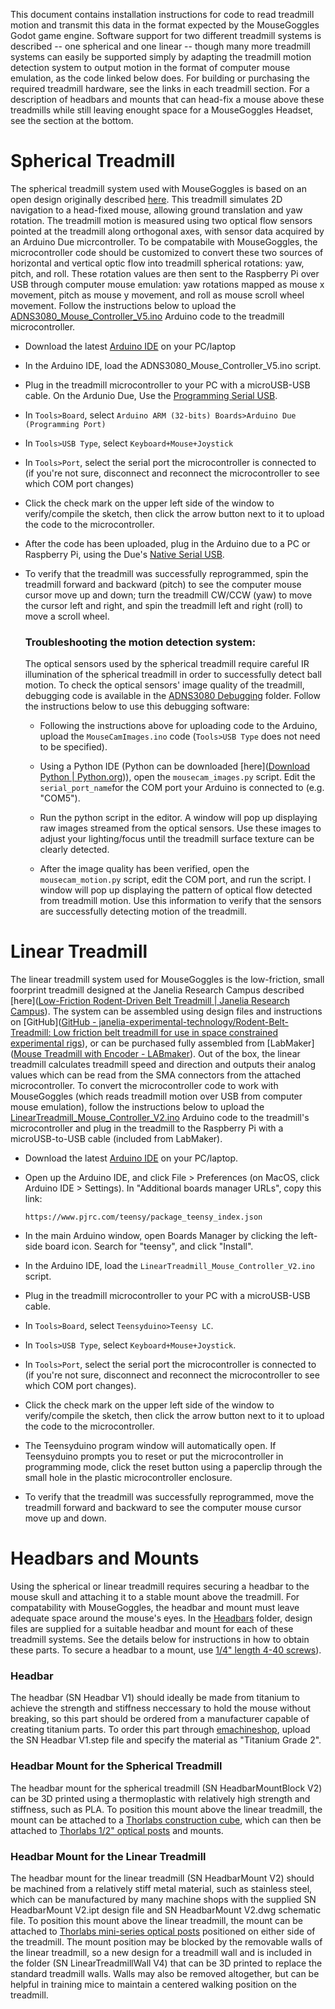 This document contains installation instructions for code to read treadmill motion and transmit this data in the format expected by the MouseGoggles Godot game engine. Software support for two different treadmill systems is described -- one spherical and one linear -- though many more treadmill systems can easily be supported simply by adapting the treadmill motion detection system to output motion in the format of computer mouse emulation, as the code linked below does. For building or purchasing the required treadmill hardware, see the links in each treadmill section. For a description of headbars and mounts that can head-fix a mouse above these treadmills while still leaving enought space for a MouseGoggles Headset, see the section at the bottom.

# Spherical Treadmill

The spherical treadmill system used with MouseGoggles is based on an open design originally described [here](https://pubmed.ncbi.nlm.nih.gov/19829374/). This treadmill simulates 2D navigation to a head-fixed mouse, allowing ground translation and yaw rotation. The treadmill motion is measured using two optical flow sensors pointed at the treadmill along orthogonal axes, with sensor data acquired by an Arduino Due micrcontroller. To be compatabile with MouseGoggles, the microcontroller code should be customized to convert these two sources of horizontal and vertical optic flow into treadmill spherical rotations: yaw, pitch, and roll. These rotation values are then sent to the Raspberry Pi over USB through computer mouse emulation: yaw rotations mapped as mouse x movement, pitch as mouse y movement, and roll as mouse scroll wheel movement. Follow the instructions below to upload the [ADNS3080_Mouse_Controller_V5.ino](https://github.com/sn-lab/MouseGoggles/blob/main/Other%20Hardware/Spherical%20Treadmill/ADNS3080_Mouse_Controller_V5/ADNS3080_Mouse_Controller_V5.ino) Arduino code to the treadmill microcontroller.

- Download the latest [Arduino IDE](https://www.arduino.cc/en/software) on your PC/laptop

- In the Arduino IDE, load the ADNS3080_Mouse_Controller_V5.ino script.

- Plug in the treadmill microcontroller to your PC with a microUSB-USB cable. On the Ardunio Due, Use the [Programming Serial USB](https://wiki-content.arduino.cc/en/Guide/ArduinoDue).

- In `Tools>Board`, select `Arduino ARM (32-bits) Boards>Arduino Due (Programming Port)`

- In `Tools>USB Type`, select `Keyboard+Mouse+Joystick`

- In `Tools>Port`, select the serial port the microcontroller is connected to (if you're not sure, disconnect and reconnect the microcontroller to see which COM port changes)

- Click the check mark on the upper left side of the window to verify/compile the sketch, then click the arrow button next to it to upload the code to the microcontroller.

- After the code has been uploaded, plug in the Arduino due to a PC or Raspberry Pi, using the Due's [Native Serial USB](https://wiki-content.arduino.cc/en/Guide/ArduinoDue).

- To verify that the treadmill was successfully reprogrammed, spin the treadmill forward and backward (pitch) to see the computer mouse cursor move up and down; turn the treadmill CW/CCW (yaw) to move the cursor left and right, and spin the treadmill left and right (roll) to move a scroll wheel.
  
  ### Troubleshooting the motion detection system:
  
  The optical sensors used by the spherical treadmill require careful IR illumination of the spherical treadmill in order to successfully detect ball motion. To check the optical sensors' image quality of the treadmill, debugging code is available in the [ADNS3080 Debugging](https://github.com/sn-lab/MouseGoggles/tree/main/Other%20Hardware/Spherical%20Treadmill/ADNS3080%20Debugging) folder. Follow the instructions below to use this debugging software:
  
  * Following the instructions above for uploading code to the Arduino, upload the `MouseCamImages.ino` code (`Tools>USB Type` does not need to be specified).
  
  * Using a Python IDE (Python can be downloaded [here]([Download Python | Python.org](https://www.python.org/downloads/))), open the `mousecam_images.py` script. Edit the `serial_port_name`for the COM port your Arduino is connected to (e.g. "COM5").
  
  * Run the python script in the editor. A window will pop up displaying raw images streamed from the optical sensors. Use these images to adjust your lighting/focus until the treadmill surface texture can be clearly detected.
  
  * After the image quality has been verified, open the `mousecam_motion.py` script, edit the COM port, and run the script. I window will pop up displaying the pattern of optical flow detected from treadmill motion. Use this information to verify that the sensors are successfully detecting motion of the treadmill.

# Linear Treadmill

The linear treadmill system used for MouseGoggles is the low-friction, small foorprint treadmill designed at the Janelia Research Campus described [here]([Low-Friction Rodent-Driven Belt Treadmill | Janelia Research Campus](https://www.janelia.org/open-science/low-friction-rodent-driven-belt-treadmill)). The system can be assembled using design files and instructions on [GitHub]([GitHub - janelia-experimental-technology/Rodent-Belt-Treadmill: Low friction belt treadmill for use in space constrained experimental rigs](https://github.com/janelia-experimental-technology/Rodent-Belt-Treadmill)), or can be purchased fully assembled from [LabMaker]([Mouse Treadmill with Encoder - LABmaker](https://www.labmaker.org/products/mouse-treadmill-with-encoder)). Out of the box, the linear treadmill calculates treadmill speed and direction and outputs their analog values which can be read from the SMA connectors from the attached microcontroller. To convert the microcontroller code to work with MouseGoggles (which reads treadmill motion over USB from computer mouse emulation), follow the instructions below to upload the [LinearTreadmill_Mouse_Controller_V2.ino](https://github.com/sn-lab/MouseGoggles/blob/main/Other%20Hardware/Linear%20Treadmill/LinearTreadmill_Mouse_Controller_V2/LinearTreadmill_Mouse_Controller_V2.ino) Arduino code to the treadmill's microcontroller and plug in the treadmill to the Raspberry Pi with a microUSB-to-USB cable (included from LabMaker).

- Download the latest [Arduino IDE](https://www.arduino.cc/en/software) on your PC/laptop.

- Open up the Arduino IDE, and click File > Preferences (on MacOS, click Arduino IDE > Settings). In "Additional boards manager URLs", copy this link:
  
  `https://www.pjrc.com/teensy/package_teensy_index.json`

- In the main Arduino window, open Boards Manager by clicking the left-side board icon. Search for "teensy", and click "Install".

- In the Arduino IDE, load the `LinearTreadmill_Mouse_Controller_V2.ino` script.

- Plug in the treadmill microcontroller to your PC with a microUSB-USB cable.

- In `Tools>Board`, select `Teensyduino>Teensy LC`.

- In `Tools>USB Type`, select `Keyboard+Mouse+Joystick`.

- In `Tools>Port`, select the serial port the microcontroller is connected to (if you're not sure, disconnect and reconnect the microcontroller to see which COM port changes).

- Click the check mark on the upper left side of the window to verify/compile the sketch, then click the arrow button next to it to upload the code to the microcontroller.

- The Teensyduino program window will automatically open. If Teensyduino prompts you to reset or put the microcontroller in programming mode, click the reset button using a paperclip through the small hole in the plastic microcontroller enclosure.

- To verify that the treadmill was successfully reprogrammed, move the treadmill forward and backward to see the computer mouse cursor move up and down.

# Headbars and Mounts

Using the spherical or linear treadmill requires securing a headbar to the mouse skull and attaching it to a stable mount above the treadmill. For compatability with MouseGoggles, the headbar and mount must leave adequate space around the mouse's eyes. In the [Headbars](https://github.com/sn-lab/MouseGoggles/tree/main/Other%20Hardware/Headbars) folder, design files are supplied for a suitable headbar and mount for each of these treadmill systems. See the details below for instructions in how to obtain these parts. To secure a headbar to a mount, use [1/4" length 4-40 screws](https://www.mcmaster.com/93615A110/)).

### Headbar

The headbar (SN Headbar V1) should ideally be made from titanium to achieve the strength and stiffness neccessary to hold the mouse without breaking, so this part should be ordered from a manufacturer capable of creating titanium parts. To order this part through [emachineshop](), upload the SN Headbar V1.step file and specify the material as "Titanium Grade 2".

### Headbar Mount for the Spherical Treadmill

The headbar mount for the spherical treadmill (SN HeadbarMountBlock V2) can be 3D printed using a thermoplastic with relatively high strength and stiffness, such as PLA. To position this mount above the linear treadmill, the mount can be attached to a [Thorlabs construction cube](https://www.thorlabs.com/thorproduct.cfm?partnumber=RM1F), which can then be attached to [Thorlabs 1/2" optical posts](https://www.thorlabs.com/navigation.cfm?guide_id=52) and mounts.

### Headbar Mount for the Linear Treadmill

The headbar mount for the linear treadmill (SN HeadbarMount V2) should be machined from a relatively stiff metal material, such as stainless steel, which can be manufactured by many machine shops with the supplied SN HeadbarMount V2.ipt design file and SN HeadbarMount V2.dwg schematic file. To position this mount above the linear treadmill, the mount can be attached to [Thorlabs mini-series optical posts](https://www.thorlabs.com/navigation.cfm?guide_id=2249) positioned on either side of the treadmill. The mount position may be blocked by the removable walls of the linear treadmill, so a new design for a treadmill wall and is included in the folder (SN LinearTreadmillWall V4) that can be 3D printed to replace the standard treadmill walls. Walls may also be removed altogether, but can be helpful in training mice to maintain a centered walking position on the treadmill.
